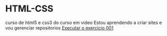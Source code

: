# HTML-CSS
 curso de html5 e css3 do curso em video
Estou aprendendo a criar sites e vou gerenciar repositorios
<a href = "https://msahao.github.io/HTML-CSS/EX001/index.html">Executar o exercicio 001</a>